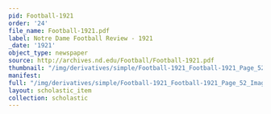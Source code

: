 ```yaml
---
pid: Football-1921
order: '24'
file_name: Football-1921.pdf
label: Notre Dame Football Review - 1921
_date: '1921'
object_type: newspaper
source: http://archives.nd.edu/Football/Football-1921.pdf
thumbnail: "/img/derivatives/simple/Football-1921_Football-1921_Page_52_Image_0001/thumbnail.jpg"
manifest:
full: "/img/derivatives/simple/Football-1921_Football-1921_Page_52_Image_0001/fullwidth.jpg"
layout: scholastic_item
collection: scholastic
---
```

